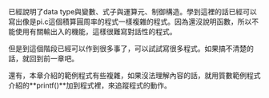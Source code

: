 已經說明了data type與變數、式子與運算元、制御構造。學到這裡的話已經可以寫出像是pi.c這個積算圓周率的程式一樣複雜的程式。因為還沒說明函數，所以不能使用有關輸出入的機能，這樣很難寫對話性的程式。

但是到這個階段已經可以作到很多事了，可以試試寫很多程式。如果搞不清楚的話，就回到前一章吧。

還有，本章介紹的範例程式有些複雜，如果沒法理解內容的話，就用質數範例程式介紹的**printf()**加到程式裡，來追蹤程式的動作。